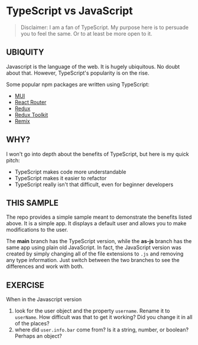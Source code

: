 # TypeScript vs JavaScript

> Disclaimer: I am a fan of TypeScript. My purpose here is to persuade you to feel the same. Or to at least be more open to it.

## UBIQUITY

Javascript is the language of the web. It is hugely ubiquitous. No doubt about that. However, TypeScript's popularity is on the rise.

Some popular npm packages are written using TypeScript:

- [MUI](https://github.com/mui-org/material-ui)
- [React Router](https://github.com/remix-run/react-router)
- [Redux](https://github.com/reduxjs/redux)
- [Redux Toolkit](https://github.com/reduxjs/redux-toolkit)
- [Remix](https://github.com/remix-run/remix)

## WHY?

I won't go into depth about the benefits of TypeScript, but here is my quick pitch:

- TypeScript makes code more understandable
- TypeScript makes it easier to refactor
- TypeScript really isn't that difficult, even for beginner developers

## THIS SAMPLE

The repo provides a simple sample meant to demonstrate the benefits listed above. It is a simple app. It displays a default user and allows you to make modifications to the user.

The **main** branch has the TypeScript version, while the **as-js** branch has the same app using plain old JavaScript. In fact, the JavaScript version was created by simply changing all of the file extensions to `.js` and removing any type information. Just switch between the two branches to see the differences and work with both.

## EXERCISE

When in the Javascript version

1. look for the user object and the property `username`. Rename it to `userName`. How difficult was that to get it working? Did you change it in all of the places?
2. where did `user.info.bar` come from? Is it a string, number, or boolean? Perhaps an object?
